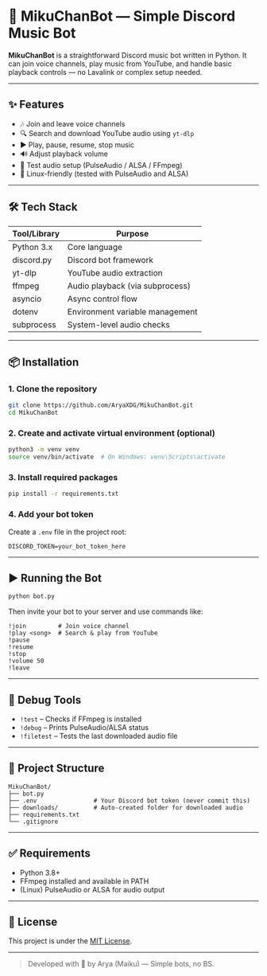 
# 🎵 MikuChanBot — Simple Discord Music Bot

**MikuChanBot** is a straightforward Discord music bot written in Python. It can join voice channels, play music from YouTube, and handle basic playback controls — no Lavalink or complex setup needed.

---

## ✨ Features

- 🎶 Join and leave voice channels
- 🔍 Search and download YouTube audio using `yt-dlp`
- ▶️ Play, pause, resume, stop music
- 🔊 Adjust playback volume
- 🧪 Test audio setup (PulseAudio / ALSA / FFmpeg)
- 🐧 Linux-friendly (tested with PulseAudio and ALSA)

---

## 🛠️ Tech Stack

| Tool/Library   | Purpose                              |
|----------------|--------------------------------------|
| Python 3.x     | Core language                        |
| discord.py     | Discord bot framework                |
| yt-dlp         | YouTube audio extraction             |
| ffmpeg         | Audio playback (via subprocess)      |
| asyncio        | Async control flow                   |
| dotenv         | Environment variable management      |
| subprocess     | System-level audio checks            |

---

## 📦 Installation

### 1. Clone the repository

```bash
git clone https://github.com/AryaXDG/MikuChanBot.git
cd MikuChanBot
```

### 2. Create and activate virtual environment (optional)

```bash
python3 -m venv venv
source venv/bin/activate  # On Windows: venv\Scripts\activate
```

### 3. Install required packages

```bash
pip install -r requirements.txt
```

### 4. Add your bot token

Create a `.env` file in the project root:

```env
DISCORD_TOKEN=your_bot_token_here
```

---

## ▶️ Running the Bot

```bash
python bot.py
```

Then invite your bot to your server and use commands like:

```text
!join         # Join voice channel
!play <song>  # Search & play from YouTube
!pause
!resume
!stop
!volume 50
!leave
```

---

## 🧪 Debug Tools

- `!test` – Checks if FFmpeg is installed
- `!debug` – Prints PulseAudio/ALSA status
- `!filetest` – Tests the last downloaded audio file

---

## 📁 Project Structure

```
MikuChanBot/
├── bot.py
├── .env                # Your Discord bot token (never commit this)
├── downloads/          # Auto-created folder for downloaded audio
├── requirements.txt
└── .gitignore
```

---

## ✅ Requirements

- Python 3.8+
- FFmpeg installed and available in PATH
- (Linux) PulseAudio or ALSA for audio output

---

## 📝 License

This project is under the [MIT License](LICENSE).

---

> Developed with 💙 by Arya (Maiku) — Simple bots, no BS.
